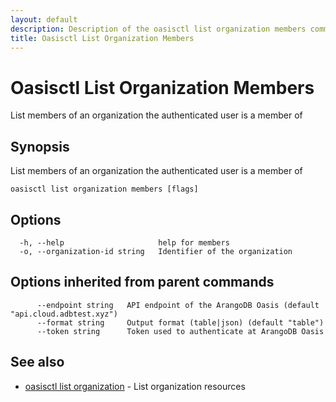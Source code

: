 ```yaml
---
layout: default
description: Description of the oasisctl list organization members command
title: Oasisctl List Organization Members
---
```

# Oasisctl List Organization Members

List members of an organization the authenticated user is a member of

## Synopsis

List members of an organization the authenticated user is a member of

```
oasisctl list organization members [flags]
```

## Options

```
  -h, --help                     help for members
  -o, --organization-id string   Identifier of the organization
```

## Options inherited from parent commands

```
      --endpoint string   API endpoint of the ArangoDB Oasis (default "api.cloud.adbtest.xyz")
      --format string     Output format (table|json) (default "table")
      --token string      Token used to authenticate at ArangoDB Oasis
```

## See also

* [oasisctl list organization](oasisctl-list-organization.html)	 - List organization resources

